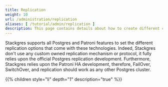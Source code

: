 ```yaml
---
title: Replication
weight: 10
url: /administration/replication
aliases: [ /tutorial/admin/replication ]
description: This page contains details about how to create different cluster arquitecture topologies by using the replication features.
---
```


Stackgres supports all Postgres and Patroni features to set the different replication options that come with these technologies. Indeed, Stackgres don't use any custom owned replication mechanism or protocol, it fully relies upon the official Postgres replication development. Furthermore, Stackgres relies upon the Patroni HA development, therefore, FailOver, SwitchOver, and replication should work as any other Postgres cluster.

{{% children style="li" depth="1" description="true" %}}